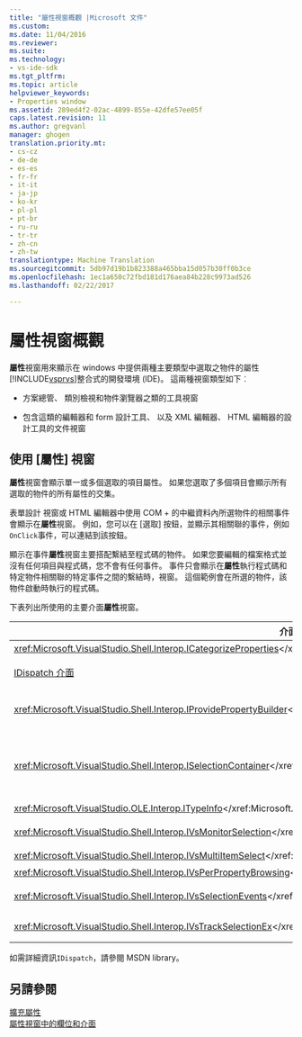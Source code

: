 ```yaml
---
title: "屬性視窗概觀 |Microsoft 文件"
ms.custom: 
ms.date: 11/04/2016
ms.reviewer: 
ms.suite: 
ms.technology:
- vs-ide-sdk
ms.tgt_pltfrm: 
ms.topic: article
helpviewer_keywords:
- Properties window
ms.assetid: 289ed4f2-02ac-4899-855e-42dfe57ee05f
caps.latest.revision: 11
ms.author: gregvanl
manager: ghogen
translation.priority.mt:
- cs-cz
- de-de
- es-es
- fr-fr
- it-it
- ja-jp
- ko-kr
- pl-pl
- pt-br
- ru-ru
- tr-tr
- zh-cn
- zh-tw
translationtype: Machine Translation
ms.sourcegitcommit: 5db97d19b1b823388a465bba15d057b30ff0b3ce
ms.openlocfilehash: 1ec1a650c72fbd181d176aea84b228c9973ad526
ms.lasthandoff: 02/22/2017

---
```

# <a name="properties-window-overview"></a>屬性視窗概觀
**屬性**視窗用來顯示在 windows 中提供兩種主要類型中選取之物件的屬性[!INCLUDE[vsprvs](../../code-quality/includes/vsprvs_md.md)]整合式的開發環境 (IDE)。 這兩種視窗類型如下︰  
  
-   方案總管、 類別檢視和物件瀏覽器之類的工具視窗  
  
-   包含這類的編輯器和 form 設計工具、 以及 XML 編輯器、 HTML 編輯器的設計工具的文件視窗  
  
## <a name="using-the-properties-window"></a>使用 [屬性] 視窗  
 **屬性**視窗會顯示單一或多個選取的項目屬性。 如果您選取了多個項目會顯示所有選取的物件的所有屬性的交集。  
  
 表單設計 視窗或 HTML 編輯器中使用 COM + 的中繼資料內所選物件的相關事件會顯示在**屬性**視窗。 例如，您可以在 [選取] 按鈕，並顯示其相關聯的事件，例如`OnClick`事件，可以連結到該按鈕。  
  
 顯示在事件**屬性**視窗主要搭配繫結至程式碼的物件。 如果您要編輯的檔案格式並沒有任何項目與程式碼，您不會有任何事件。 事件只會顯示在**屬性**執行程式碼和特定物件相關聯的特定事件之間的繫結時，視窗。 這個範例會在所選的物件，該物件啟動時執行的程式碼。  
  
 下表列出所使用的主要介面**屬性**視窗。  
  
|介面名稱|描述|  
|--------------------|-----------------|  
|<xref:Microsoft.VisualStudio.Shell.Interop.ICategorizeProperties></xref:Microsoft.VisualStudio.Shell.Interop.ICategorizeProperties>|提供一份分類以**屬性**視窗，並將每個屬性對應至類別。|  
|[IDispatch 介面](http://msdn.microsoft.com/en-us/ebbff4bc-36b2-4861-9efa-ffa45e013eb5)|公開物件的方法與屬性，以程式設計的工具和其他支援自動化的應用程式。|  
|<xref:Microsoft.VisualStudio.Shell.Interop.IProvidePropertyBuilder></xref:Microsoft.VisualStudio.Shell.Interop.IProvidePropertyBuilder>|提供省略符號 （...） 按鈕，稱為*建造*，開啟物件本身所實作的強制回應對話方塊視窗。 使用者在文字欄位中不容易輸入值時使用。 例如，可能會用來開啟色彩選擇器可讓您判斷 RGB 值。|  
|<xref:Microsoft.VisualStudio.Shell.Interop.ISelectionContainer></xref:Microsoft.VisualStudio.Shell.Interop.ISelectionContainer>|提供用來更新中所顯示資訊的物件的存取權**屬性**視窗。 <xref:Microsoft.VisualStudio.Shell.Interop.ISelectionContainer>是由 VSPackages 實作每個視窗，其中包含與相關屬性以顯示可選取物件。</xref:Microsoft.VisualStudio.Shell.Interop.ISelectionContainer>|  
|<xref:Microsoft.VisualStudio.OLE.Interop.ITypeInfo></xref:Microsoft.VisualStudio.OLE.Interop.ITypeInfo>|提供介面和結構的欄位類型的物件，例如方法的相關的資訊。|  
|<xref:Microsoft.VisualStudio.Shell.Interop.IVsMonitorSelection></xref:Microsoft.VisualStudio.Shell.Interop.IVsMonitorSelection>|可讓 VSPackages 接收通知的選取事件，並擷取目前的專案階層架構、 項目、 項目值和命令 UI 內容的相關資訊。|  
|<xref:Microsoft.VisualStudio.Shell.Interop.IVsMultiItemSelect></xref:Microsoft.VisualStudio.Shell.Interop.IVsMultiItemSelect>|提供存取多重選取的環境。|  
|<xref:Microsoft.VisualStudio.Shell.Interop.IVsPerPropertyBrowsing></xref:Microsoft.VisualStudio.Shell.Interop.IVsPerPropertyBrowsing>|用來提供當地語系化的名稱顯示在某些屬性上**屬性**視窗。|  
|<xref:Microsoft.VisualStudio.Shell.Interop.IVsSelectionEvents></xref:Microsoft.VisualStudio.Shell.Interop.IVsSelectionEvents>|通知已註冊的 Vspackage，目前的選取範圍、 項目值或命令 UI 內容的變更。|  
|<xref:Microsoft.VisualStudio.Shell.Interop.IVsTrackSelectionEx></xref:Microsoft.VisualStudio.Shell.Interop.IVsTrackSelectionEx>|通知目前選取範圍變更的環境，並提供新的選取範圍相關的階層和項目資訊的存取權。|  
  
 如需詳細資訊`IDispatch`，請參閱 MSDN library。  
  
## <a name="see-also"></a>另請參閱  
 [擴充屬性](../../extensibility/internals/extending-properties.md)   
 [屬性視窗中的欄位和介面](../../extensibility/internals/properties-window-fields-and-interfaces.md)
